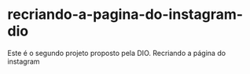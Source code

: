 # recriando-a-pagina-do-instagram-dio
Este é o segundo projeto proposto pela DIO. Recriando a página do instagram

